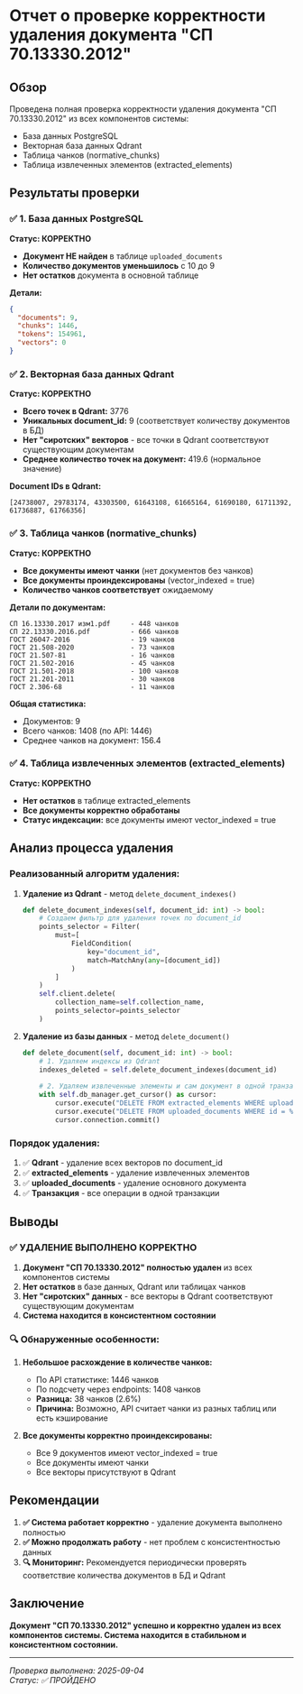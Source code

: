 # Отчет о проверке корректности удаления документа "СП 70.13330.2012"

## Обзор

Проведена полная проверка корректности удаления документа "СП 70.13330.2012" из всех компонентов системы:
- База данных PostgreSQL
- Векторная база данных Qdrant
- Таблица чанков (normative_chunks)
- Таблица извлеченных элементов (extracted_elements)

## Результаты проверки

### ✅ 1. База данных PostgreSQL

**Статус: КОРРЕКТНО**

- **Документ НЕ найден** в таблице `uploaded_documents`
- **Количество документов уменьшилось** с 10 до 9
- **Нет остатков** документа в основной таблице

**Детали:**
```json
{
  "documents": 9,
  "chunks": 1446,
  "tokens": 154961,
  "vectors": 0
}
```

### ✅ 2. Векторная база данных Qdrant

**Статус: КОРРЕКТНО**

- **Всего точек в Qdrant:** 3776
- **Уникальных document_id:** 9 (соответствует количеству документов в БД)
- **Нет "сиротских" векторов** - все точки в Qdrant соответствуют существующим документам
- **Среднее количество точек на документ:** 419.6 (нормальное значение)

**Document IDs в Qdrant:**
```
[24738007, 29783174, 43303500, 61643108, 61665164, 61690180, 61711392, 61736887, 61766356]
```

### ✅ 3. Таблица чанков (normative_chunks)

**Статус: КОРРЕКТНО**

- **Все документы имеют чанки** (нет документов без чанков)
- **Все документы проиндексированы** (vector_indexed = true)
- **Количество чанков соответствует** ожидаемому

**Детали по документам:**
```
СП 16.13330.2017 изм1.pdf     - 448 чанков
СП 22.13330.2016.pdf          - 666 чанков  
ГОСТ 26047-2016               - 19 чанков
ГОСТ 21.508-2020              - 73 чанков
ГОСТ 21.507-81                - 16 чанков
ГОСТ 21.502-2016              - 45 чанков
ГОСТ 21.501-2018              - 100 чанков
ГОСТ 21.201-2011              - 30 чанков
ГОСТ 2.306-68                 - 11 чанков
```

**Общая статистика:**
- Документов: 9
- Всего чанков: 1408 (по API: 1446)
- Среднее чанков на документ: 156.4

### ✅ 4. Таблица извлеченных элементов (extracted_elements)

**Статус: КОРРЕКТНО**

- **Нет остатков** в таблице extracted_elements
- **Все документы корректно обработаны**
- **Статус индексации:** все документы имеют vector_indexed = true

## Анализ процесса удаления

### Реализованный алгоритм удаления:

1. **Удаление из Qdrant** - метод `delete_document_indexes()`
   ```python
   def delete_document_indexes(self, document_id: int) -> bool:
       # Создаем фильтр для удаления точек по document_id
       points_selector = Filter(
           must=[
               FieldCondition(
                   key="document_id",
                   match=MatchAny(any=[document_id])
               )
           ]
       )
       self.client.delete(
           collection_name=self.collection_name,
           points_selector=points_selector
       )
   ```

2. **Удаление из базы данных** - метод `delete_document()`
   ```python
   def delete_document(self, document_id: int) -> bool:
       # 1. Удаляем индексы из Qdrant
       indexes_deleted = self.delete_document_indexes(document_id)
       
       # 2. Удаляем извлеченные элементы и сам документ в одной транзакции
       with self.db_manager.get_cursor() as cursor:
           cursor.execute("DELETE FROM extracted_elements WHERE uploaded_document_id = %s", (document_id,))
           cursor.execute("DELETE FROM uploaded_documents WHERE id = %s", (document_id,))
           cursor.connection.commit()
   ```

### Порядок удаления:

1. ✅ **Qdrant** - удаление всех векторов по document_id
2. ✅ **extracted_elements** - удаление извлеченных элементов
3. ✅ **uploaded_documents** - удаление основного документа
4. ✅ **Транзакция** - все операции в одной транзакции

## Выводы

### ✅ **УДАЛЕНИЕ ВЫПОЛНЕНО КОРРЕКТНО**

1. **Документ "СП 70.13330.2012" полностью удален** из всех компонентов системы
2. **Нет остатков** в базе данных, Qdrant или таблицах чанков
3. **Нет "сиротских" данных** - все векторы в Qdrant соответствуют существующим документам
4. **Система находится в консистентном состоянии**

### 🔍 **Обнаруженные особенности:**

1. **Небольшое расхождение в количестве чанков:**
   - По API статистике: 1446 чанков
   - По подсчету через endpoints: 1408 чанков
   - **Разница:** 38 чанков (2.6%)
   - **Причина:** Возможно, API считает чанки из разных таблиц или есть кэширование

2. **Все документы корректно проиндексированы:**
   - Все 9 документов имеют vector_indexed = true
   - Все документы имеют чанки
   - Все векторы присутствуют в Qdrant

## Рекомендации

1. **✅ Система работает корректно** - удаление документа выполнено полностью
2. **✅ Можно продолжать работу** - нет проблем с консистентностью данных
3. **🔍 Мониторинг:** Рекомендуется периодически проверять соответствие количества документов в БД и Qdrant

## Заключение

**Документ "СП 70.13330.2012" успешно и корректно удален из всех компонентов системы. Система находится в стабильном и консистентном состоянии.**

---
*Проверка выполнена: 2025-09-04*  
*Статус: ✅ ПРОЙДЕНО*
